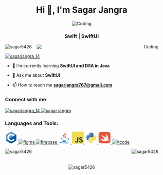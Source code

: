 <h1 align="center">Hi 👋, I'm Sagar Jangra</h1>

<p align="center">
  <img alt="Coding" src="https://github.com/Sagar5426/Sagar5426/assets/108585817/497dd06f-e595-45d0-aac4-bd4ae06fccd2">
</p>

<h3 align="center">Swift | SwiftUI</h3>

<p align="right">
  <img align="right" alt="Coding" width="400" src="https://www.targeticon.com/images/GIF/JS-Stack-Development.gif">
</p>

<p align="left">
  <img src="https://komarev.com/ghpvc/?username=sagar5426&label=Profile%20views&color=0e75b6&style=flat" alt="sagar5426">
</p>

<p align="left">
  <a href="https://twitter.com/sagarjangra_14" target="blank">
    <img src="https://img.shields.io/twitter/follow/sagarjangra_14?logo=twitter&style=for-the-badge" alt="sagarjangra_14">
  </a>
</p>

- 🌱 I’m currently learning **SwiftUI and DSA in Java**

- 💬 Ask me about **SwiftUI**

- 📫 How to reach me **sagarjangra767@gmail.com**

<h3 align="left">Connect with me:</h3>
<p align="left">
  <a href="https://twitter.com/sagarjangra_14" target="blank">
    <img align="center" src="https://raw.githubusercontent.com/rahuldkjain/github-profile-readme-generator/master/src/images/icons/Social/twitter.svg" alt="sagarjangra_14" height="30" width="40">
  </a>
  <a href="https://www.linkedin.com/in/sagarjangra14/" target="blank">
    <img align="center" src="https://raw.githubusercontent.com/rahuldkjain/github-profile-readme-generator/master/src/images/icons/Social/linked-in-alt.svg" alt="sagar jangra" height="30" width="40">
  </a>
</p>

<h3 align="left">Languages and Tools:</h3>
<p align="left">
  <a href="https://www.cprogramming.com/" target="_blank" rel="noreferrer">
    <img src="https://raw.githubusercontent.com/devicons/devicon/master/icons/c/c-original.svg" alt="c" width="40" height="40">
  </a>
  <a href="https://www.figma.com/" target="_blank" rel="noreferrer">
    <img src="https://www.vectorlogo.zone/logos/figma/figma-icon.svg" alt="figma" width="40" height="40">
  </a>
  <a href="https://firebase.google.com/" target="_blank" rel="noreferrer">
    <img src="https://www.vectorlogo.zone/logos/firebase/firebase-icon.svg" alt="firebase" width="40" height="40">
  </a>
  <a href="https://www.java.com" target="_blank" rel="noreferrer">
    <img src="https://raw.githubusercontent.com/devicons/devicon/master/icons/java/java-original.svg" alt="java" width="40" height="40">
  </a>
  <a href="https://developer.mozilla.org/en-US/docs/Web/JavaScript" target="_blank" rel="noreferrer">
    <img src="https://raw.githubusercontent.com/devicons/devicon/master/icons/javascript/javascript-original.svg" alt="javascript" width="40" height="40">
  </a>
  <a href="https://www.python.org" target="_blank" rel="noreferrer">
    <img src="https://raw.githubusercontent.com/devicons/devicon/master/icons/python/python-original.svg" alt="python" width="40" height="40">
  </a>
  <a href="https://developer.apple.com/swift/" target="_blank" rel="noreferrer">
    <img src="https://raw.githubusercontent.com/devicons/devicon/master/icons/swift/swift-original.svg" alt="swift" width="40" height="40">
  </a>
<a href="https://developer.apple.com/xcode/" target="_blank" rel="noreferrer">
    <img src="https://github.com/Sagar5426/Sagar5426/assets/108585817/c0150336-6434-4838-9245-7ab7de8bcbde" alt="Xcode" width="40" height="40">
</a>

</p>

<div align="left">
  <img src="https://github-readme-stats.vercel.app/api/top-langs?username=sagar5426&show_icons=true&locale=en&layout=compact" alt="sagar5426" ,align = "left" >
  <img src="https://github-readme-stats.vercel.app/api?username=sagar5426&show_icons=true&locale=en" alt="sagar5426", align="right">
</div>
<br><br>

<div align = "center">
  <img src="https://github-readme-streak-stats.herokuapp.com/?user=sagar5426&" alt="sagar5426">
</div>

